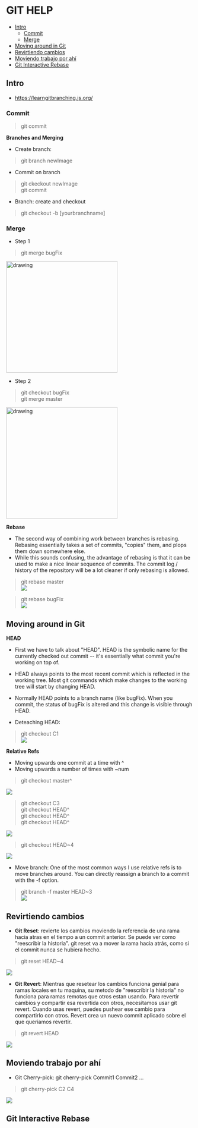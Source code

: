 # GIT HELP
<!-- TOC START min:2 max:4 link:true asterisk:false update:true -->
- [Intro](#intro)
    - [Commit](#commit)
    - [Merge](#merge)
- [Moving around in Git](#moving-around-in-git)
- [Revirtiendo cambios](#revirtiendo-cambios)
- [Moviendo trabajo por ahí](#moviendo-trabajo-por-ahí)
- [Git Interactive Rebase](#git-interactive-rebase)
<!-- TOC END -->
## Intro
* https://learngitbranching.js.org/

### Commit
>git commit  

**Branches and Merging**
* Create branch:
> git branch newImage
* Commit on branch
> git ckeckout newImage  
git commit  
* Branch: create and checkout
> git checkout -b [yourbranchname]

### Merge
* Step 1
>git merge bugFix  
<img src="https://antoniodiaz.github.io/images/git/git_merge_01.jpg" alt="drawing" width="300"/>  

* Step 2
>git checkout bugFix   
git merge master  
<img src="https://antoniodiaz.github.io/images/git/git_merge_02.jpg" alt="drawing" width="300"/>

**Rebase**
* The second way of combining work between branches is rebasing. Rebasing essentially takes a set of commits, "copies" them, and plops them down somewhere else.
* While this sounds confusing, the advantage of rebasing is that it can be used to make a nice linear sequence of commits. The commit log / history of the repository will be a lot cleaner if only rebasing is allowed.  

>git rebase master  
![](https://antoniodiaz.github.io/images/git/git_rebase_01.jpg)  

>git rebase bugFix  
![](https://antoniodiaz.github.io/images/git/git_rebase_02.jpg)  

## Moving around in Git
**HEAD**
* First we have to talk about "HEAD". HEAD is the symbolic name for the currently checked out commit -- it's essentially what commit you're working on top of.

* HEAD always points to the most recent commit which is reflected in the working tree. Most git commands which make changes to the working tree will start by changing HEAD.

* Normally HEAD points to a branch name (like bugFix). When you commit, the status of bugFix is altered and this change is visible through HEAD.

* Deteaching HEAD:
>git checkout C1  
![](https://antoniodiaz.github.io/images/git/git_head_01.jpg)

**Relative Refs**
* Moving upwards one commit at a time with ^
* Moving upwards a number of times with ~num  
>git checkout master^  

![](https://antoniodiaz.github.io/images/git/git_head_02.jpg)

>git checkout C3  
git checkout HEAD^  
git checkout HEAD^  
git checkout HEAD^  

![](https://antoniodiaz.github.io/images/git/git_head_03.jpg)

>git checkout HEAD~4  

![](https://antoniodiaz.github.io/images/git/git_head_04.jpg)

* Move branch: One of the most common ways I use relative refs is to move branches around. You can directly reassign a branch to a commit with the -f option.  
>git branch -f master HEAD~3  
![](https://antoniodiaz.github.io/images/git/git_head_05.jpg)

## Revirtiendo cambios
* **Git Reset**: revierte los cambios moviendo la referencia de una rama hacia atras en el tiempo a un commit anterior.
Se puede ver como "reescribir la historia". git reset va a mover la rama hacia atrás, como si el commit nunca se hubiera hecho.
>git reset HEAD~4

![](https://antoniodiaz.github.io/images/git/git_reset_01.jpg)

* **Git Revert**: Mientras que resetear los cambios funciona genial para ramas locales en tu maquina,
su metodo de "reescribir la historia" no funciona para ramas remotas que otros estan usando.
Para revertir cambios y compartir esa revertida con otros, necesitamos usar git revert.
Cuando usas revert, puedes pushear ese cambio para compartirlo con otros.
Revert crea un nuevo commit aplicado sobre el que queriamos revertir.
>git revert HEAD

![](https://antoniodiaz.github.io/images/git/git_revert_01.jpg)


## Moviendo trabajo por ahí
* Git Cherry-pick: git cherry-pick Commit1 Commit2 ...
> git cherry-pick C2 C4

![](https://antoniodiaz.github.io/images/git/git_cherry_pick_01.jpg)

## Git Interactive Rebase
